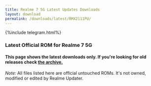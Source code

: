 ```yaml
---
title: Realme 7 5G Latest Updates Downloads
layout: download
permalink: /downloads/latest/RMX2111PU/
---
```

<script>
    $(document).ready(function () {
        loadLatest("RMX2111PU");
    });
</script>

{%include telegram.html%}

<div class="col-12 mx-auto">
    <h3 class="title bg-light p-2 rounded">Latest Official ROM for Realme 7 5G</h3>
    <h4>This page shows the latest downloads only. If you're looking for old releases check
        <a href="/downloads/archive/RMX2111PU/">the archive.</a></h4>
    <p><i>Note: </i>All files listed here are official untouched ROMs.
        It's not owned, modified or edited by Realme Updater.</p>
    <div id="downloads">
    </div>
</div>